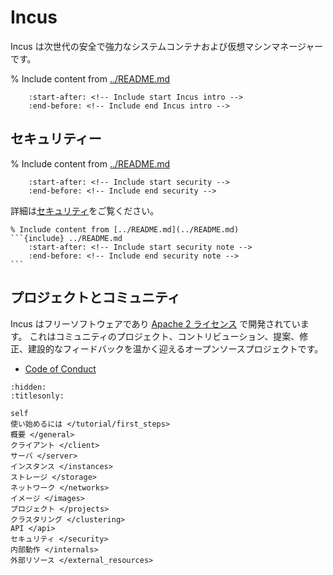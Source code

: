 # Incus

Incus は次世代の安全で強力なシステムコンテナおよび仮想マシンマネージャーです。

% Include content from [../README.md](../README.md)
```{include} ../README.md
    :start-after: <!-- Include start Incus intro -->
    :end-before: <!-- Include end Incus intro -->
```

## セキュリティー

% Include content from [../README.md](../README.md)
```{include} ../README.md
    :start-after: <!-- Include start security -->
    :end-before: <!-- Include end security -->
```

詳細は[セキュリティ](security.md)をご覧ください。

````{important}
% Include content from [../README.md](../README.md)
```{include} ../README.md
    :start-after: <!-- Include start security note -->
    :end-before: <!-- Include end security note -->
```
````

## プロジェクトとコミュニティ

Incus はフリーソフトウェアであり [Apache 2 ライセンス](https://www.apache.org/licenses/LICENSE-2.0) で開発されています。
これはコミュニティのプロジェクト、コントリビューション、提案、修正、建設的なフィードバックを温かく迎えるオープンソースプロジェクトです。

- [Code of Conduct](https://github.com/lxc-jp/incus-ja/blob/main/CODE_OF_CONDUCT.md)

```{toctree}
:hidden:
:titlesonly:

self
使い始めるには </tutorial/first_steps>
概要 </general>
クライアント </client>
サーバ </server>
インスタンス </instances>
ストレージ </storage>
ネットワーク </networks>
イメージ </images>
プロジェクト </projects>
クラスタリング </clustering>
API </api>
セキュリティ </security>
内部動作 </internals>
外部リソース </external_resources>
```
